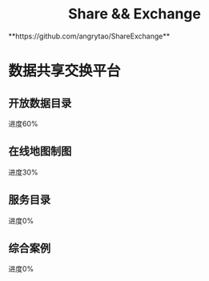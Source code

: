<h1 align="center">Share && Exchange</h1>
**https://github.com/angrytao/ShareExchange**

# 数据共享交换平台
## 开放数据目录
进度60%

## 在线地图制图
进度30%

## 服务目录
进度0%

## 综合案例
进度0%